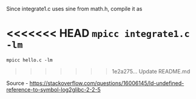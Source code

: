 Since integrate1.c uses sine from math.h, compile it as

<<<<<<< HEAD
`mpicc integrate1.c -lm`
=======
`mpicc hello.c -lm`
>>>>>>> 1e2a275... Update README.md

Source - https://stackoverflow.com/questions/16006145/ld-undefined-reference-to-symbol-log2glibc-2-2-5
